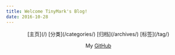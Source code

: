 ```yaml
---
title: Welcome TinyMark's Blog!
date: 2016-10-28
---
```


<center>
[主页](/)
[分类](/categories/)
[归档](/archives/)
[标签](/tag/)
<!-- [关于](/about/) -->


My [GitHub](https://github.com/TinyMark)
</center>
